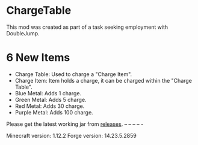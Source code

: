 # ChargeTable

This mod was created as part of a task seeking employment with DoubleJump.

# 6 New Items
- Charge Table: Used to charge a "Charge Item".
- Charge Item: Item holds a charge, it can be charged within the "Charge Table".
- Blue Metal: Adds 1 charge.
- Green Metal: Adds 5 charge.
- Red Metal: Adds 30 charge.
- Purple Metal: Adds 100 charge.




Please get the latest working jar from [releases](https://github.com/dsevvv/ChargeTable/releases).
– – – – -

Minecraft version: 1.12.2
Forge version: 14.23.5.2859
